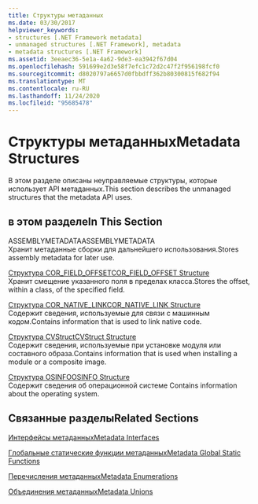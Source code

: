 ```yaml
---
title: Структуры метаданных
ms.date: 03/30/2017
helpviewer_keywords:
- structures [.NET Framework metadata]
- unmanaged structures [.NET Framework], metadata
- metadata structures [.NET Framework]
ms.assetid: 3eeaec36-5e1a-4a62-9de3-ea3942f67d04
ms.openlocfilehash: 591699e2d3e58f7efc1c72d2c47f2f956198fcf0
ms.sourcegitcommit: d8020797a6657d0fbbdff362b80300815f682f94
ms.translationtype: MT
ms.contentlocale: ru-RU
ms.lasthandoff: 11/24/2020
ms.locfileid: "95685478"
---
```

# <a name="metadata-structures"></a><span data-ttu-id="ae716-102">Структуры метаданных</span><span class="sxs-lookup"><span data-stu-id="ae716-102">Metadata Structures</span></span>

<span data-ttu-id="ae716-103">В этом разделе описаны неуправляемые структуры, которые использует API метаданных.</span><span class="sxs-lookup"><span data-stu-id="ae716-103">This section describes the unmanaged structures that the metadata API uses.</span></span>  
  
## <a name="in-this-section"></a><span data-ttu-id="ae716-104">в этом разделе</span><span class="sxs-lookup"><span data-stu-id="ae716-104">In This Section</span></span>  

 <span data-ttu-id="ae716-105">ASSEMBLYMETADATA</span><span class="sxs-lookup"><span data-stu-id="ae716-105">ASSEMBLYMETADATA</span></span>  
 <span data-ttu-id="ae716-106">Хранит метаданные сборки для дальнейшего использования.</span><span class="sxs-lookup"><span data-stu-id="ae716-106">Stores assembly metadata for later use.</span></span>  
  
 [<span data-ttu-id="ae716-107">Структура COR_FIELD_OFFSET</span><span class="sxs-lookup"><span data-stu-id="ae716-107">COR_FIELD_OFFSET Structure</span></span>](cor-field-offset-structure.md)  
 <span data-ttu-id="ae716-108">Хранит смещение указанного поля в пределах класса.</span><span class="sxs-lookup"><span data-stu-id="ae716-108">Stores the offset, within a class, of the specified field.</span></span>  
  
 [<span data-ttu-id="ae716-109">Структура COR_NATIVE_LINK</span><span class="sxs-lookup"><span data-stu-id="ae716-109">COR_NATIVE_LINK Structure</span></span>](cor-native-link-structure.md)  
 <span data-ttu-id="ae716-110">Содержит сведения, используемые для связи с машинным кодом.</span><span class="sxs-lookup"><span data-stu-id="ae716-110">Contains information that is used to link native code.</span></span>  
  
 [<span data-ttu-id="ae716-111">Структура CVStruct</span><span class="sxs-lookup"><span data-stu-id="ae716-111">CVStruct Structure</span></span>](cvstruct-structure.md)  
 <span data-ttu-id="ae716-112">Содержит сведения, используемые при установке модуля или составного образа.</span><span class="sxs-lookup"><span data-stu-id="ae716-112">Contains information that is used when installing a module or a composite image.</span></span>  
  
 [<span data-ttu-id="ae716-113">Структура OSINFO</span><span class="sxs-lookup"><span data-stu-id="ae716-113">OSINFO Structure</span></span>](osinfo-structure.md)  
 <span data-ttu-id="ae716-114">Содержит сведения об операционной системе </span><span class="sxs-lookup"><span data-stu-id="ae716-114">Contains information about the operating system.</span></span>  
  
## <a name="related-sections"></a><span data-ttu-id="ae716-115">Связанные разделы</span><span class="sxs-lookup"><span data-stu-id="ae716-115">Related Sections</span></span>  

 [<span data-ttu-id="ae716-116">Интерфейсы метаданных</span><span class="sxs-lookup"><span data-stu-id="ae716-116">Metadata Interfaces</span></span>](metadata-interfaces.md)  
  
 [<span data-ttu-id="ae716-117">Глобальные статические функции метаданных</span><span class="sxs-lookup"><span data-stu-id="ae716-117">Metadata Global Static Functions</span></span>](metadata-global-static-functions.md)  
  
 [<span data-ttu-id="ae716-118">Перечисления метаданных</span><span class="sxs-lookup"><span data-stu-id="ae716-118">Metadata Enumerations</span></span>](metadata-enumerations.md)  
  
 [<span data-ttu-id="ae716-119">Объединения метаданных</span><span class="sxs-lookup"><span data-stu-id="ae716-119">Metadata Unions</span></span>](metadata-unions.md)
